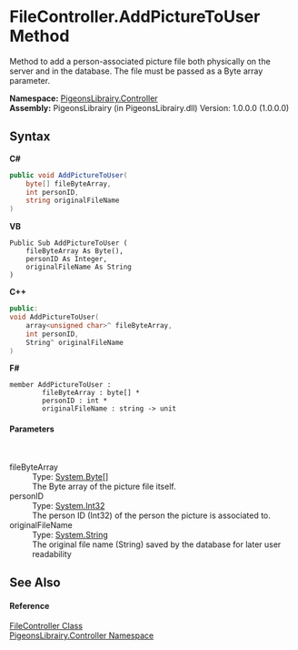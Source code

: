 # FileController.AddPictureToUser Method 
 

Method to add a person-associated picture file both physically on the server and in the database. The file must be passed as a Byte array parameter.

**Namespace:**&nbsp;<a href="55678277-c7be-459a-277f-cb45581aba7a">PigeonsLibrairy.Controller</a><br />**Assembly:**&nbsp;PigeonsLibrairy (in PigeonsLibrairy.dll) Version: 1.0.0.0 (1.0.0.0)

## Syntax

**C#**<br />
``` C#
public void AddPictureToUser(
	byte[] fileByteArray,
	int personID,
	string originalFileName
)
```

**VB**<br />
``` VB
Public Sub AddPictureToUser ( 
	fileByteArray As Byte(),
	personID As Integer,
	originalFileName As String
)
```

**C++**<br />
``` C++
public:
void AddPictureToUser(
	array<unsigned char>^ fileByteArray, 
	int personID, 
	String^ originalFileName
)
```

**F#**<br />
``` F#
member AddPictureToUser : 
        fileByteArray : byte[] * 
        personID : int * 
        originalFileName : string -> unit 

```


#### Parameters
&nbsp;<dl><dt>fileByteArray</dt><dd>Type: <a href="http://msdn2.microsoft.com/en-us/library/yyb1w04y" target="_blank">System.Byte</a>[]<br />The Byte array of the picture file itself.</dd><dt>personID</dt><dd>Type: <a href="http://msdn2.microsoft.com/en-us/library/td2s409d" target="_blank">System.Int32</a><br />The person ID (Int32) of the person the picture is associated to.</dd><dt>originalFileName</dt><dd>Type: <a href="http://msdn2.microsoft.com/en-us/library/s1wwdcbf" target="_blank">System.String</a><br />The original file name (String) saved by the database for later user readability</dd></dl>

## See Also


#### Reference
<a href="13015fd1-12bd-c1f3-e2ee-33f5f40d0752">FileController Class</a><br /><a href="55678277-c7be-459a-277f-cb45581aba7a">PigeonsLibrairy.Controller Namespace</a><br />